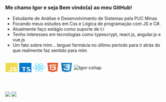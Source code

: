 ### Me chamo Igor e seja Bem vindo(a) ao meu GitHub!

-  Estudante de Análise e Desenvolvimento de Sistemas pela PUC Minas
-  Focando meus estudos em Css e Lógica de programação com JS e C#.
-  Atualmente faço estágio como suporte de t.i
-  Tenho interesses em tecnologias como typescrypt, react.js, angular.js e vue.js
-  Um fato sobre mim... larguei farmácia no último período para ir atrás do que realmente faz sentido para mim

<div style="display: inline_block"><br>
  
  <img align="center" alt="Igor-Js" height="30" width="40" src="https://raw.githubusercontent.com/devicons/devicon/master/icons/javascript/javascript-plain.svg">
  <img align="center" alt="Igor-Ts" height="30" width="40" src="https://raw.githubusercontent.com/devicons/devicon/master/icons/typescript/typescript-plain.svg">
  <img align="center" alt="Igor-React" height="30" width="40" src="https://raw.githubusercontent.com/devicons/devicon/master/icons/react/react-original.svg">
  <img align="center" alt="Igor-HTML" height="30" width="40" src="https://raw.githubusercontent.com/devicons/devicon/master/icons/html5/html5-original.svg">
  <img align="center" alt="Igor-CSS" height="30" width="40" src="https://raw.githubusercontent.com/devicons/devicon/master/icons/css3/css3-original.svg">
  <img align="center" alt="Igor-cshap" height="30" width="40"  src="https://cdn.jsdelivr.net/gh/devicons/devicon/icons/csharp/csharp-original.svg" />

<br><br>

<div> 
 
  <a href = "mailto:ximenes.igor@hotmail.com"><img src="https://img.shields.io/badge/-Gmail-%23333?style=for-the-badge&logo=gmail&logoColor=white" target="_blank"></a>
  <a href="https://www.linkedin.com/in/igor-ximenes-0396a5264/" target="_blank"><img src="https://img.shields.io/badge/LinkedIn-0077B5?style=for-the-badge&logo=linkedin&logoColor=white"></a> 
  
</div>
